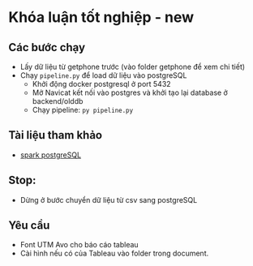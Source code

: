 # Khóa luận tốt nghiệp - new

## Các bước chạy
- Lấy dữ liệu từ getphone trước (vào folder getphone để xem chi tiết)
- Chạy `pipeline.py` để load dữ liệu vào postgreSQL
  - Khởi động docker postgresql ở port 5432
  - Mở Navicat kết nối vào postgres và khởi tạo lại database ở backend/olddb
  - Chạy pipeline: `py pipeline.py`

## Tài liệu tham khảo
- [spark postgreSQL](https://mmuratarat.github.io/2020-06-18/pyspark-postgresql-locally)

## Stop:
- Dừng ở bước chuyển dữ liệu từ csv sang postgreSQL 

## Yêu cầu
- Font UTM Avo cho báo cáo tableau
- Cài hình nếu có của Tableau vào folder trong document. 
